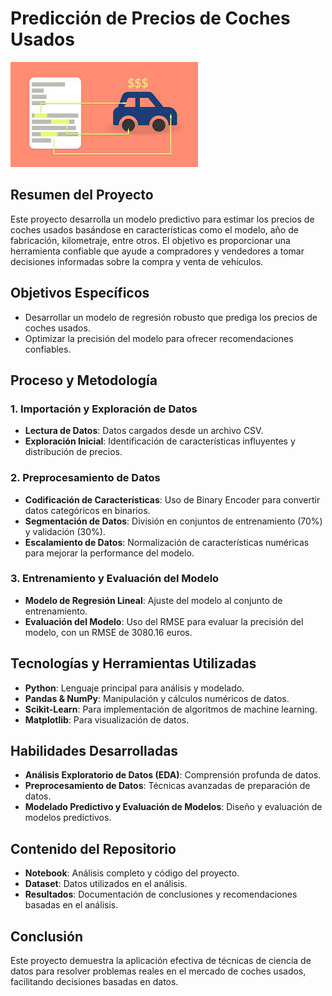 # Predicción de Precios de Coches Usados

![Portada del Proyecto de Predicción de Precios de Coches](/Proyectos/assets/cover_car_price_prediction.PNG)


## Resumen del Proyecto
Este proyecto desarrolla un modelo predictivo para estimar los precios de coches usados basándose en características como el modelo, año de fabricación, kilometraje, entre otros. El objetivo es proporcionar una herramienta confiable que ayude a compradores y vendedores a tomar decisiones informadas sobre la compra y venta de vehículos.

## Objetivos Específicos
- Desarrollar un modelo de regresión robusto que prediga los precios de coches usados.
- Optimizar la precisión del modelo para ofrecer recomendaciones confiables.

## Proceso y Metodología
### 1. Importación y Exploración de Datos
- **Lectura de Datos**: Datos cargados desde un archivo CSV.
- **Exploración Inicial**: Identificación de características influyentes y distribución de precios.

### 2. Preprocesamiento de Datos
- **Codificación de Características**: Uso de Binary Encoder para convertir datos categóricos en binarios.
- **Segmentación de Datos**: División en conjuntos de entrenamiento (70%) y validación (30%).
- **Escalamiento de Datos**: Normalización de características numéricas para mejorar la performance del modelo.

### 3. Entrenamiento y Evaluación del Modelo
- **Modelo de Regresión Lineal**: Ajuste del modelo al conjunto de entrenamiento.
- **Evaluación del Modelo**: Uso del RMSE para evaluar la precisión del modelo, con un RMSE de 3080.16 euros.

## Tecnologías y Herramientas Utilizadas
- **Python**: Lenguaje principal para análisis y modelado.
- **Pandas & NumPy**: Manipulación y cálculos numéricos de datos.
- **Scikit-Learn**: Para implementación de algoritmos de machine learning.
- **Matplotlib**: Para visualización de datos.

## Habilidades Desarrolladas
- **Análisis Exploratorio de Datos (EDA)**: Comprensión profunda de datos.
- **Preprocesamiento de Datos**: Técnicas avanzadas de preparación de datos.
- **Modelado Predictivo y Evaluación de Modelos**: Diseño y evaluación de modelos predictivos.

## Contenido del Repositorio
- **Notebook**: Análisis completo y código del proyecto.
- **Dataset**: Datos utilizados en el análisis.
- **Resultados**: Documentación de conclusiones y recomendaciones basadas en el análisis.

## Conclusión
Este proyecto demuestra la aplicación efectiva de técnicas de ciencia de datos para resolver problemas reales en el mercado de coches usados, facilitando decisiones basadas en datos.
